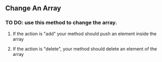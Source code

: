 ## Change An Array

### TO DO: use this method to change the array.

1. If the action is "add" your method should push an element inside the array

2. If the action is "delete", your method should delete an element of the array
